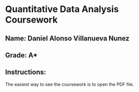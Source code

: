 # Quantitative Data Analysis Coursework
## Name: Daniel Alonso Villanueva Nunez
## Grade: A*
## Instructions:
The easiest way to see the coursework is to open the PDF file. 
